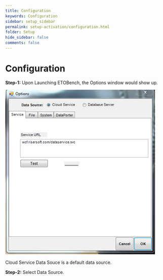 ```yaml
---
title: Configuration
keywords: Configuration
sidebar: setup_sidebar
permalink: setup-activation/configuration.html
folder: Setup
hide_sidebar: false
comments: false
---
```


# Configuration


**Step-1:** Upon Launching ETOBench, the Options window  would show up. 

![](/images/options.png)

Cloud Service Data Souce is a default data source.

**Step-2:** Select Data Source.